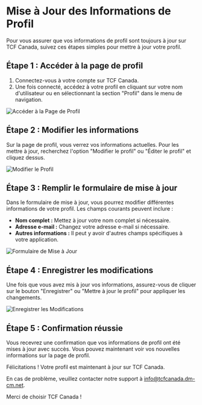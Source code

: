 # Mise à Jour des Informations de Profil

Pour vous assurer que vos informations de profil sont toujours à jour sur TCF Canada, suivez ces étapes simples pour mettre à jour votre profil.

## Étape 1 : Accéder à la page de profil

1. Connectez-vous à votre compte sur TCF Canada.
2. Une fois connecté, accédez à votre profil en cliquant sur votre nom d'utilisateur ou en sélectionnant la section "Profil" dans le menu de navigation.

![Accéder à la Page de Profil](lien-vers-votre-image-accès-profil.png)

## Étape 2 : Modifier les informations

Sur la page de profil, vous verrez vos informations actuelles. Pour les mettre à jour, recherchez l'option "Modifier le profil" ou "Éditer le profil" et cliquez dessus.

![Modifier le Profil](lien-vers-votre-image-bouton-modifier-profil.png)

## Étape 3 : Remplir le formulaire de mise à jour

Dans le formulaire de mise à jour, vous pourrez modifier différentes informations de votre profil. Les champs courants peuvent inclure :

- **Nom complet :** Mettez à jour votre nom complet si nécessaire.
- **Adresse e-mail :** Changez votre adresse e-mail si nécessaire.
- **Autres informations :** Il peut y avoir d'autres champs spécifiques à votre application.

![Formulaire de Mise à Jour](lien-vers-votre-image-formulaire-mise-a-jour.png)

## Étape 4 : Enregistrer les modifications

Une fois que vous avez mis à jour vos informations, assurez-vous de cliquer sur le bouton "Enregistrer" ou "Mettre à jour le profil" pour appliquer les changements.

![Enregistrer les Modifications](lien-vers-votre-image-bouton-enregistrer.png)

## Étape 5 : Confirmation réussie

Vous recevrez une confirmation que vos informations de profil ont été mises à jour avec succès. Vous pouvez maintenant voir vos nouvelles informations sur la page de profil.

Félicitations ! Votre profil est maintenant à jour sur TCF Canada.

En cas de problème, veuillez contacter notre support à info@tcfcanada.dm-cm.net.

Merci de choisir TCF Canada !
